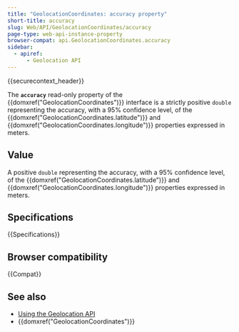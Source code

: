 ```yaml
---
title: "GeolocationCoordinates: accuracy property"
short-title: accuracy
slug: Web/API/GeolocationCoordinates/accuracy
page-type: web-api-instance-property
browser-compat: api.GeolocationCoordinates.accuracy
sidebar:
  - apiref:
      - Geolocation API
---
```


{{securecontext_header}}

The **`accuracy`** read-only property of the {{domxref("GeolocationCoordinates")}} interface is a strictly positive `double` representing the accuracy, with a 95% confidence level, of the {{domxref("GeolocationCoordinates.latitude")}} and {{domxref("GeolocationCoordinates.longitude")}} properties expressed in meters.

## Value

A positive `double` representing the accuracy, with a 95% confidence level,
of the {{domxref("GeolocationCoordinates.latitude")}} and
{{domxref("GeolocationCoordinates.longitude")}} properties expressed in meters.

## Specifications

{{Specifications}}

## Browser compatibility

{{Compat}}

## See also

- [Using the Geolocation API](/en-US/docs/Web/API/Geolocation_API/Using_the_Geolocation_API)
- {{domxref("GeolocationCoordinates")}}
